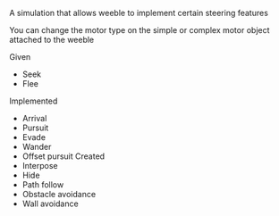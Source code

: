 A simulation that allows weeble to implement certain steering features

You can change the motor type on the simple or complex motor object attached to the weeble

Given
- Seek 
- Flee

Implemented
- Arrival
- Pursuit
- Evade
- Wander
- Offset pursuit
Created
- Interpose
- Hide
- Path follow 
- Obstacle avoidance
- Wall avoidance